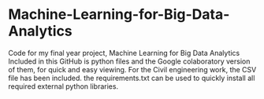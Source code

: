 # Machine-Learning-for-Big-Data-Analytics
Code for my final year project, Machine Learning for Big Data Analytics
Included in this GitHub is python files and the Google colaboratory version of them, for quick and easy viewing.
For the Civil engineering work, the CSV file has been included.
the requirements.txt can be used to quickly install all required external python libraries.
